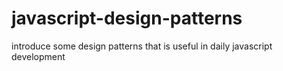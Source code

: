 # javascript-design-patterns
introduce some design patterns that is useful in daily javascript development
